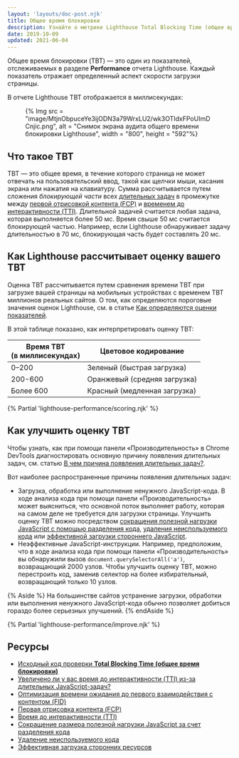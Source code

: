 ```yaml
---
layout: 'layouts/doc-post.njk'
title: Общее время блокировки
description: Узнайте о метрике Lighthouse Total Blocking Time (общее время блокировки), а также о том, как ее измерять и оптимизировать.
date: 2019-10-09
updated: 2021-06-04
---
```


Общее время блокировки (TBT) — это один из показателей, отслеживаемых в разделе **Performance** отчета Lighthouse. Каждый показатель отражает определенный аспект скорости загрузки страницы.

В отчете Lighthouse TBT отображается в миллисекундах:

<figure>{% Img src = "image/MtjnObpuceYe3ijODN3a79WrxLU2/wk3OTIdxFPoUImDCnjic.png", alt = "Снимок экрана аудита общего времени блокировки Lighthouse", width = "800", height = "592"%}</figure>

## Что такое TBT

TBT — это общее время, в течение которого страница не может отвечать на пользовательский ввод, такой как щелчки мыши, касания экрана или нажатия на клавиатуру. Сумма рассчитывается путем сложения *блокирующей части* всех [длительных задач](https://web.dev/articles/long-tasks-devtools) в промежутке между [первой отрисовкой контента (FCP)](https://web.dev/articles/fcp) и [временем до интерактивности (TTI)](https://web.dev/articles/tti). Длительной задачей считается любая задача, которая выполняется более 50 мс. Время свыше 50 мс считается блокирующей частью. Например, если Lighthouse обнаруживает задачу длительностью в 70 мс, блокирующая часть будет составлять 20 мс.

## Как Lighthouse рассчитывает оценку вашего TBT

Оценка TBT рассчитывается путем сравнения времени TBT при загрузке вашей страницы на мобильных устройствах с временем TBT миллионов реальных сайтов. О том, как определяются пороговые значения оценок Lighthouse, см. в статье [Как определяются оценки показателей](/docs/lighthouse/performance/performance-scoring/#metric-scores).

В этой таблице показано, как интерпретировать оценку TBT:

<div class="table-wrapper scrollbar">
  <table>
    <thead>
      <tr>
        <th>Время TBT<br> (в миллисекундах)</th>
        <th>Цветовое кодирование</th>
      </tr>
    </thead>
    <tbody>
      <tr>
        <td>0–200</td>
        <td>Зеленый (быстрая загрузка)</td>
      </tr>
      <tr>
        <td>200-600</td>
        <td>Оранжевый (средняя загрузка)</td>
      </tr>
      <tr>
        <td>Более 600</td>
        <td>Красный (медленная загрузка)</td>
      </tr>
    </tbody>
  </table>
</div>

{% Partial 'lighthouse-performance/scoring.njk' %}

## Как улучшить оценку TBT

Чтобы узнать, как при помощи панели «Производительность» в Chrome DevTools диагностировать основную причину появления длительных задач, см. статью [В чем причина появления длительных задач?](https://web.dev/articles/long-tasks-devtools#what_is_causing_my_long_tasks).

Вот наиболее распространенные причины появления длительных задач:

- Загрузка, обработка или выполнение ненужного JavaScript-кода. В ходе анализа кода при помощи панели «Производительность» может выясниться, что основной поток выполняет работу, которая на самом деле не требуется для загрузки страницы. Улучшить оценку TBT можно посредством [сокращения полезной нагрузки JavaScript с помощью разделения кода](https://web.dev/articles/reduce-javascript-payloads-with-code-splitting), [удаления неиспользуемого кода](https://web.dev/articles/remove-unused-code) или [эффективной загрузки стороннего JavaScript](https://web.dev/articles/efficiently-load-third-party-javascript).
- Неэффективные JavaScript-инструкции. Например, предположим, что в ходе анализа кода при помощи панели «Производительность» вы обнаружили вызов `document.querySelectorAll('a')`, возвращающий 2000 узлов. Чтобы улучшить оценку TBT, можно перестроить код, заменив селектор на более избирательный, возвращающий только 10 узлов.

{% Aside %} На большинстве сайтов устранение загрузки, обработки или выполнения ненужного JavaScript-кода обычно позволяет добиться гораздо более серьезных улучшений. {% endAside %}

{% Partial 'lighthouse-performance/improve.njk' %}

## Ресурсы

- [Исходный код проверки **Total Blocking Time (общее время блокировки)**](https://github.com/GoogleChrome/lighthouse/blob/master/lighthouse-core/audits/metrics/total-blocking-time.js)
- [Увеличено ли у вас время до интерактивности (TTI) из-за длительных JavaScript-задач?](https://web.dev/articles/long-tasks-devtools)
- [Оптимизация времени ожидания до первого взаимодействия с контентом (FID)](https://web.dev/articles/optimize-fid)
- [Первая отрисовка контента (FCP)](https://web.dev/articles/fcp)
- [Время до интерактивности (TTI)](https://web.dev/articles/tti)
- [Сокращение размера полезной нагрузки JavaScript за счет разделения кода](https://web.dev/articles/reduce-javascript-payloads-with-code-splitting)
- [Удаление неиспользуемого кода](https://web.dev/articles/remove-unused-code)
- [Эффективная загрузка сторонних ресурсов](https://web.dev/articles/efficiently-load-third-party-javascript)

